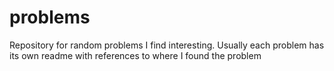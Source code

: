 problems
========

Repository for random problems I find interesting. Usually each problem has its own readme with references to where I found the problem
